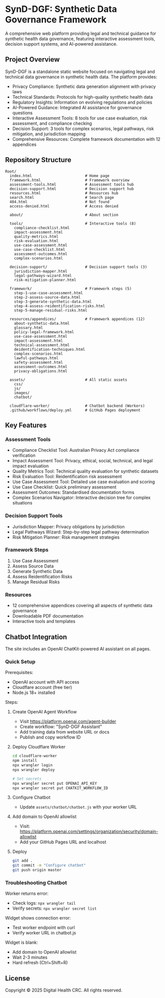 # SynD-DGF: Synthetic Data Governance Framework

A comprehensive web platform providing legal and technical guidance for synthetic health data governance, featuring interactive assessment tools, decision support systems, and AI-powered assistance.

## Project Overview

SynD-DGF is a standalone static website focused on navigating legal and technical data governance in synthetic health data. The platform provides:

- Privacy Compliance: Synthetic data generation alignment with privacy laws
- Technical Standards: Protocols for high-quality synthetic health data
- Regulatory Insights: Information on evolving regulations and policies
- AI-Powered Guidance: Integrated AI assistance for governance questions
- Interactive Assessment Tools: 8 tools for use case evaluation, risk assessment, and compliance checking
- Decision Support: 3 tools for complex scenarios, legal pathways, risk mitigation, and jurisdiction mapping
- Comprehensive Resources: Complete framework documentation with 12 appendices

## Repository Structure

```
Root/
  index.html                        # Home page
  framework.html                    # Framework overview
  assessment-tools.html             # Assessment tools hub
  decision-support.html             # Decision support hub
  resources.html                    # Resources hub
  search.html                       # Search page
  404.html                          # Not found
  access-denied.html                # Access denied

  about/                            # About section

  tools/                            # Interactive tools (8)
    compliance-checklist.html
    impact-assessment.html
    quality-metrics.html
    risk-evaluation.html
    use-case-assessment.html
    use-case-checklist.html
    assessment-outcomes.html
    complex-scenarios.html

  decision-support/                 # Decision support tools (3)
    jurisdiction-mapper.html
    legal-pathways-wizard.html
    risk-mitigation-planner.html

  framework/                        # Framework steps (5)
    step-1-use-case-assessment.html
    step-2-assess-source-data.html
    step-3-generate-synthetic-data.html
    step-4-assess-reidentification-risks.html
    step-5-manage-residual-risks.html

  resources/appendices/             # Framework appendices (12)
    about-synthetic-data.html
    glossary.html
    policy-legal-framework.html
    use-case-assessment.html
    impact-assessment.html
    technical-assessment.html
    deidentification-techniques.html
    complex-scenarios.html
    lawful-pathways.html
    safety-assessment.html
    assessment-outcomes.html
    privacy-obligations.html

  assets/                           # All static assets
    css/
    js/
    images/
    chatbot/

  cloudflare-worker/                # Chatbot backend (Workers)
  .github/workflows/deploy.yml      # GitHub Pages deployment
```

## Key Features

### Assessment Tools
- Compliance Checklist Tool: Australian Privacy Act compliance verification
- Impact Assessment Tool: Privacy, ethical, social, technical, and legal impact evaluation
- Quality Metrics Tool: Technical quality evaluation for synthetic datasets
- Risk Evaluation Tool: Reidentification risk assessment
- Use Case Assessment Tool: Detailed use case evaluation and scoring
- Use Case Checklist: Quick preliminary assessment
- Assessment Outcomes: Standardised documentation forms
- Complex Scenarios Navigator: Interactive decision tree for complex situations

### Decision Support Tools
- Jurisdiction Mapper: Privacy obligations by jurisdiction
- Legal Pathways Wizard: Step-by-step legal pathway determination
- Risk Mitigation Planner: Risk management strategies

### Framework Steps
1. Use Case Assessment
2. Assess Source Data
3. Generate Synthetic Data
4. Assess Reidentification Risks
5. Manage Residual Risks

### Resources
- 12 comprehensive appendices covering all aspects of synthetic data governance
- Downloadable PDF documentation
- Interactive tools and templates

## Chatbot Integration

The site includes an OpenAI ChatKit-powered AI assistant on all pages.

### Quick Setup 

Prerequisites:
- OpenAI account with API access
- Cloudflare account (free tier)
- Node.js 18+ installed

Steps:

1. Create OpenAI Agent Workflow 
   - Visit https://platform.openai.com/agent-builder
   - Create workflow: "SynD-DGF Assistant"
   - Add training data from website URL or docs
   - Publish and copy workflow ID

2. Deploy Cloudflare Worker 
   ```bash
   cd cloudflare-worker
   npm install
   npx wrangler login
   npx wrangler deploy

   # Set secrets
   npx wrangler secret put OPENAI_API_KEY
   npx wrangler secret put CHATKIT_WORKFLOW_ID
   ```

3. Configure Chatbot 
   - Update `assets/chatbot/chatbot.js` with your worker URL

4. Add domain to OpenAI allowlist
   - Visit: https://platform.openai.com/settings/organization/security/domain-allowlist
   - Add your GitHub Pages URL and localhost

5. Deploy 
   ```bash
   git add .
   git commit -m "Configure chatbot"
   git push origin master
   ```

### Troubleshooting Chatbot

Worker returns error:
- Check logs: `npx wrangler tail`
- Verify secrets: `npx wrangler secret list`

Widget shows connection error:
- Test worker endpoint with curl
- Verify worker URL in chatbot.js

Widget is blank:
- Add domain to OpenAI allowlist
- Wait 2-3 minutes
- Hard refresh (Ctrl+Shift+R)

## License

Copyright © 2025 Digital Health CRC. All rights reserved.

